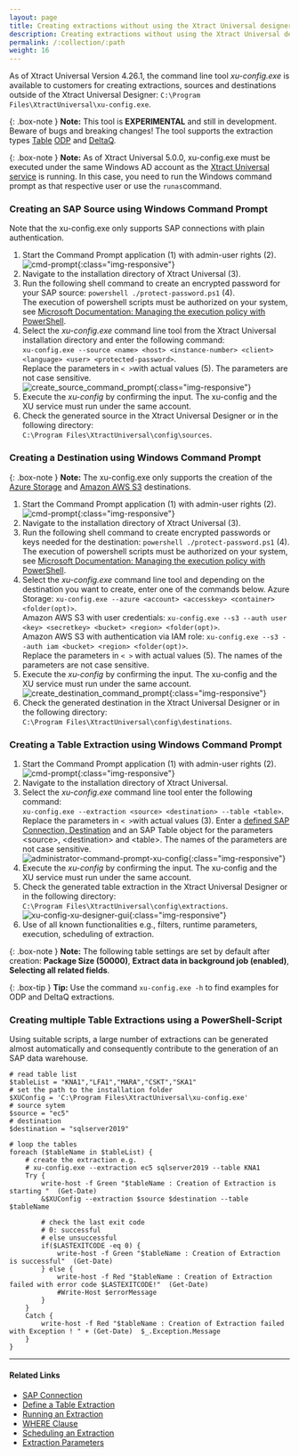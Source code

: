 ```yaml
---
layout: page
title: Creating extractions without using the Xtract Universal designer GUI
description: Creating extractions without using the Xtract Universal designer GUI
permalink: /:collection/:path
weight: 16
---
```

As of Xtract Universal Version 4.26.1, the command line tool *xu-config.exe* is available to customers for creating extractions, sources and destinations outside of the Xtract Universal Designer: `C:\Program Files\XtractUniversal\xu-config.exe`.

{: .box-note }
**Note:** This tool is **EXPERIMENTAL** and still in development. Beware of bugs and breaking changes! 
The tool supports the extraction types [Table](https://help.theobald-software.com/en/xtract-universal/table) [ODP](https://help.theobald-software.com/en/xtract-universal/odp) and [DeltaQ](https://help.theobald-software.com/en/xtract-universal/datasource-deltaq).

{: .box-note }
**Note:** As of Xtract Universal 5.0.0, xu-config.exe must be executed under the same Windows AD account as the [Xtract Universal service](https://help.theobald-software.com/en/xtract-universal/advanced-techniques/service-account) is running. In this case, you need to run the Windows command prompt as that respective user or use the ```runas```command.


### Creating an SAP Source using Windows Command Prompt

Note that the xu-config.exe only supports SAP connections with plain authentication.

1. Start the Command Prompt application (1) with admin-user rights (2). 
![cmd-prompt](/img/contents/cmd_prompt.png){:class="img-responsive"}
2. Navigate to the installation directory of Xtract Universal (3).
3. Run the following shell command to create an encrypted password for your SAP source: `powershell ./protect-password.ps1` (4).<br>
The execution of powershell scripts must be authorized on your system, see [Microsoft Documentation: Managing the execution policy with PowerShell](https://docs.microsoft.com/en-us/powershell/module/microsoft.powershell.core/about/about_execution_policies?view=powershell-7.2#managing-the-execution-policy-with-powershell).
4. Select the *xu-config.exe* command line tool from the Xtract Universal installation directory and enter the following command: <br>
`xu-config.exe --source <name> <host> <instance-number> <client> <language> <user> <protected-password>`.<br>
Replace the parameters in `< >`with actual values (5). The parameters are not case sensitive.<br>
![create_source_command_prompt](/img/contents/create_source_command_prompt.png){:class="img-responsive"}
5. Execute the *xu-config* by confirming the input. The xu-config and the XU service must run under the same account.
6. Check the generated source in the Xtract Universal Designer or in the following directory: <br>`C:\Program Files\XtractUniversal\config\sources`.

### Creating a Destination using Windows Command Prompt

{: .box-note }
**Note:** The xu-config.exe only supports the creation of the [Azure Storage](https://help.theobald-software.com/en/xtract-universal/destinations/azure-storage#destination-details) and [Amazon AWS S3](https://help.theobald-software.com/en/xtract-universal/destinations/amazon-aws-s3#destination-details) destinations.

1. Start the Command Prompt application (1) with admin-user rights (2). 
![cmd-prompt](/img/contents/cmd_prompt.png){:class="img-responsive"}
2. Navigate to the installation directory of Xtract Universal (3).
3. Run the following shell command to create encrypted passwords or keys needed for the destination: `powershell ./protect-password.ps1` (4). <br>
The execution of powershell scripts must be authorized on your system, see [Microsoft Documentation: Managing the execution policy with PowerShell](https://docs.microsoft.com/en-us/powershell/module/microsoft.powershell.core/about/about_execution_policies?view=powershell-7.2#managing-the-execution-policy-with-powershell).
4. Select the *xu-config.exe* command line tool and depending on the destination you want to create, enter one of the commands below. 
Azure Storage: `xu-config.exe --azure <account> <accesskey> <container> <folder(opt)>`.<br>
Amazon AWS S3 with user credentials: `xu-config.exe --s3 --auth user <key> <secretkey> <bucket> <region> <folder(opt)>`.<br>
Amazon AWS S3 with authentication via IAM role: `xu-config.exe --s3 --auth iam <bucket> <region> <folder(opt)>`.<br>
Replace the parameters in `< >` with actual values (5). The names of the parameters are not case sensitive.<br>
5. Execute the *xu-config* by confirming the input. The xu-config and the XU service must run under the same account.<br>
![create_destination_command_prompt](/img/contents/create_destination_command_prompt.png){:class="img-responsive"}
6. Check the generated destination in the Xtract Universal Designer or in the following directory: <br>`C:\Program Files\XtractUniversal\config\destinations`.

### Creating a Table Extraction using Windows Command Prompt
1. Start the Command Prompt application (1) with admin-user rights (2). 
![cmd-prompt](/img/contents/cmd_prompt.png){:class="img-responsive"}
2. Navigate to the installation directory of Xtract Universal.
3. Select the *xu-config.exe* command line tool enter the following command: <br>`xu-config.exe --extraction <source> <destination> --table <table>`.
Replace the parameters in `< >`with actual values (3). 
Enter a [defined SAP Connection, Destination](https://help.theobald-software.com/en/xtract-universal/advanced-techniques/backup-and-migration#configuration-files) and an SAP Table object for the parameters \<source\>, \<destination\> and \<table\>. 
The names of the parameters are not case sensitive. <br>
![administrator-command-prompt-xu-config](/img/contents/administrator-command-prompt-xu-config.png){:class="img-responsive"}
4. Execute the *xu-config* by confirming the input. The xu-config and the XU service must run under the same account.
5. Check the generated table extraction in the Xtract Universal Designer or in the following directory: <br>`C:\Program Files\XtractUniversal\config\extractions`.
![xu-config-xu-designer-gui](/img/contents/xu-config-xu-designer-gui.png){:class="img-responsive"} 
6. Use of all known functionalities e.g., filters, runtime parameters, execution, scheduling of extraction.

{: .box-note }
**Note:** The following table settings are set by default after creation: **Package Size (50000)**, **Extract data in background job (enabled)**, **Selecting all related fields**.

{: .box-tip }
**Tip:** Use the command `xu-config.exe -h` to find examples for ODP and DeltaQ extractions.

### Creating multiple Table Extractions using a PowerShell-Script
Using suitable scripts, a large number of extractions can be generated almost automatically and consequently contribute to the generation of an SAP data warehouse.

```shell
# read table list
$tableList = "KNA1","LFA1","MARA","CSKT","SKA1"
# set the path to the installation folder
$XUConfig = 'C:\Program Files\XtractUniversal\xu-config.exe'
# source sytem
$source = "ec5"
# destination
$destination = "sqlserver2019"

# loop the tables
foreach ($tableName in $tableList) {
    # create the extraction e.g.
    # xu-config.exe --extraction ec5 sqlserver2019 --table KNA1 
	Try {	    	        
		write-host -f Green "$tableName : Creation of Extraction is starting "  (Get-Date)            			
	    &$XUConfig --extraction $source $destination --table $tableName    
	    
	    # check the last exit code
	    # 0: successful
	    # else unsuccessful
	    if($LASTEXITCODE -eq 0) {                           
			write-host -f Green "$tableName : Creation of Extraction  is successful"  (Get-Date)            
	    } else {           
	        write-host -f Red "$tableName : Creation of Extraction failed with error code $LASTEXITCODE!"  (Get-Date)
	        #Write-Host $errorMessage
	    }                
	}
	Catch {
		write-host -f Red "$tableName : Creation of Extraction failed with Exception ! " + (Get-Date)  $_.Exception.Message
	}    	  
}
```


*****
#### Related Links
 - [SAP Connection](https://help.theobald-software.com/en/xtract-universal/introduction/sap-connection#creating-an-sap-connection)
 - [Define a Table Extraction](https://help.theobald-software.com/en/xtract-universal/getting-started/define-a-table-extraction#adding-tables)
 - [Running an Extraction](https://help.theobald-software.com/en/xtract-universal/getting-started/run-an-extraction)
 - [WHERE Clause](https://help.theobald-software.com/en/xtract-universal/table/where-clause)
 - [Scheduling an Extraction](https://help.theobald-software.com/en/xtract-universal/advanced-techniques/scheduling_extraction)
 - [Extraction Parameters](https://help.theobald-software.com/en/xtract-universal/advanced-techniques/extraction-parameters)
 